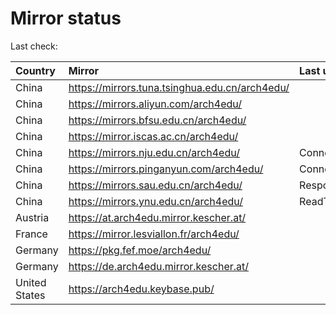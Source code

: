 <script src="./time.js"></script>
# Mirror status
Last check: <script type="text/javascript">localize(1670599165.376423);</script>

|Country|Mirror|Last update|
|:------|:-----|:----------|
|China|https://mirrors.tuna.tsinghua.edu.cn/arch4edu/|<script type="text/javascript">localize(1670567984);</script>|
|China|https://mirrors.aliyun.com/arch4edu/|<script type="text/javascript">localize(1670481388);</script>|
|China|https://mirrors.bfsu.edu.cn/arch4edu/|<script type="text/javascript">localize(1670567984);</script>|
|China|https://mirror.iscas.ac.cn/arch4edu/|<script type="text/javascript">localize(1670567984);</script>|
|China|https://mirrors.nju.edu.cn/arch4edu/|ConnectionError|
|China|https://mirrors.pinganyun.com/arch4edu/|ConnectTimeout|
|China|https://mirrors.sau.edu.cn/arch4edu/|Response 500|
|China|https://mirrors.ynu.edu.cn/arch4edu/|ReadTimeout|
|Austria|https://at.arch4edu.mirror.kescher.at/|<script type="text/javascript">localize(1670567984);</script>|
|France|https://mirror.lesviallon.fr/arch4edu/|<script type="text/javascript">localize(1670567984);</script>|
|Germany|https://pkg.fef.moe/arch4edu/|<script type="text/javascript">localize(1670567984);</script>|
|Germany|https://de.arch4edu.mirror.kescher.at/|<script type="text/javascript">localize(1670567984);</script>|
|United States|https://arch4edu.keybase.pub/|<script type="text/javascript">localize(1670524412);</script>|

<script src="./tablefilter/tablefilter.js"></script>
<script src="./table.js"></script>